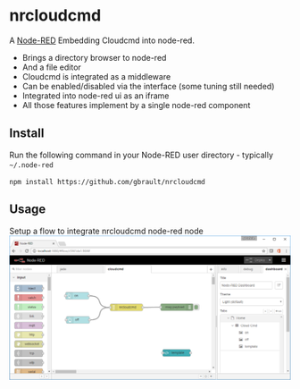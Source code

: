 nrcloudcmd
==========

A <a href="https://github.com/gbrault/nrcloudcmd" target="_new">Node-RED</a> Embedding Cloudcmd into node-red.
* Brings a directory browser to node-red
* And a file editor
* Cloudcmd is integrated as a middleware
* Can be enabled/disabled via the interface (some tuning still needed)
* Integrated into node-red ui as an iframe
* All those features implement by a single node-red component

Install
-------

Run the following command in your Node-RED user directory - typically `~/.node-red`

    npm install https://github.com/gbrault/nrcloudcmd


Usage
-----
Setup a flow to integrate nrcloudcmd node-red node
![alt-tag](https://raw.githubusercontent.com/gbrault/nrcloudcmd/master/node-red-cloudcmd.png)
